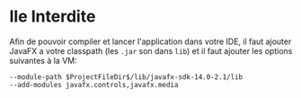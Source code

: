 # Ile Interdite

Afin de pouvoir compiler et lancer l'application dans votre IDE, il faut ajouter JavaFX a votre
classpath (les `.jar` son dans `lib`) et il faut ajouter les options suivantes à la VM:

```shell script
--module-path $ProjectFileDir$/lib/javafx-sdk-14.0-2.1/lib
--add-modules javafx.controls,javafx.media
```